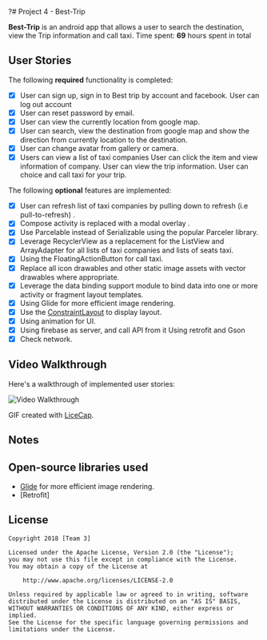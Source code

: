 ?# Project 4 -  Best-Trip

**Best-Trip** is an android app that allows a user to search the destination, view the Trip information and call taxi. 
Time spent: **69** hours spent in total

## User Stories

The following **required** functionality is completed:

* [x] User can sign up, sign in to Best trip by account and facebook.
	User can log out account
* [x] User can reset password by email.
* [x] User can view the currently location from google map.
* [x] User can search, view the destination from google map and show the direction from currently location to the destination.
* [x] User can change avatar from gallery or camera.
* [x] Users can view a list of taxi companies
	User can click the item and view information of company. 
	User can view the trip information.
	User can choice and call taxi for your trip.

The following **optional** features are implemented:

* [x] User can refresh list of taxi companies by pulling down to refresh (i.e pull-to-refresh) .
* [x] Compose activity is replaced with a modal overlay .
* [x] Use Parcelable instead of Serializable using the popular Parceler library.
* [x] Leverage RecyclerView as a replacement for the ListView and ArrayAdapter for all lists of taxi companies and lists of seats taxi.
* [x] Using the FloatingActionButton for call taxi.
* [x] Replace all icon drawables and other static image assets with vector drawables where appropriate. 
* [x] Leverage the data binding support module to bind data into one or more activity or fragment layout templates.
* [x] Using Glide for more efficient image rendering.
* [x] Use the [ConstraintLayout](https://developer.android.com/reference/android/support/constraint/ConstraintLayout) to display layout.
* [x] Using animation for UI.
* [x] Using firebase as server, and call API from it
	Using retrofit and Gson
* [x] Check network.

## Video Walkthrough

Here's a walkthrough of implemented user stories:

<img src='' title='Twitter Client' width='' alt='Video Walkthrough' />


GIF created with [LiceCap](http://www.cockos.com/licecap/).

## Notes


## Open-source libraries used

- [Glide](http://inthecheesefactory.com/blog/get-to-know-glide-recommended-by-google/en) for more efficient image rendering.
- [Retrofit]

## License

    Copyright 2018 [Team 3]

    Licensed under the Apache License, Version 2.0 (the "License");
    you may not use this file except in compliance with the License.
    You may obtain a copy of the License at

        http://www.apache.org/licenses/LICENSE-2.0

    Unless required by applicable law or agreed to in writing, software
    distributed under the License is distributed on an "AS IS" BASIS,
    WITHOUT WARRANTIES OR CONDITIONS OF ANY KIND, either express or implied.
    See the License for the specific language governing permissions and
    limitations under the License.